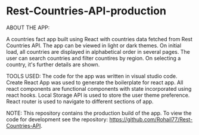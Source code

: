# Rest-Countries-API-production
ABOUT THE APP:

A countries fact app built using React with countries data fetched from Rest Countries API. 
The app can be viewed in light or dark themes.
On initial load, all countries are displayed in alphabetical order in several pages. 
The user can search countries and filter countires by region. 
On selecting a country, it's further details are shown.


TOOLS USED:
The code for the app was written in visual studio code. 
Create React App was used to generate the boilerplate for react app.
All react components are functional components with state incorporated using react hooks.
Local Storage API is used to store the user theme preference. 
React router is used to navigate to different sections of app.


NOTE:
This repository contains the production build of the app. To view the code for development see the repository:
https://github.com/Rohail77/Rest-Countries-API.


